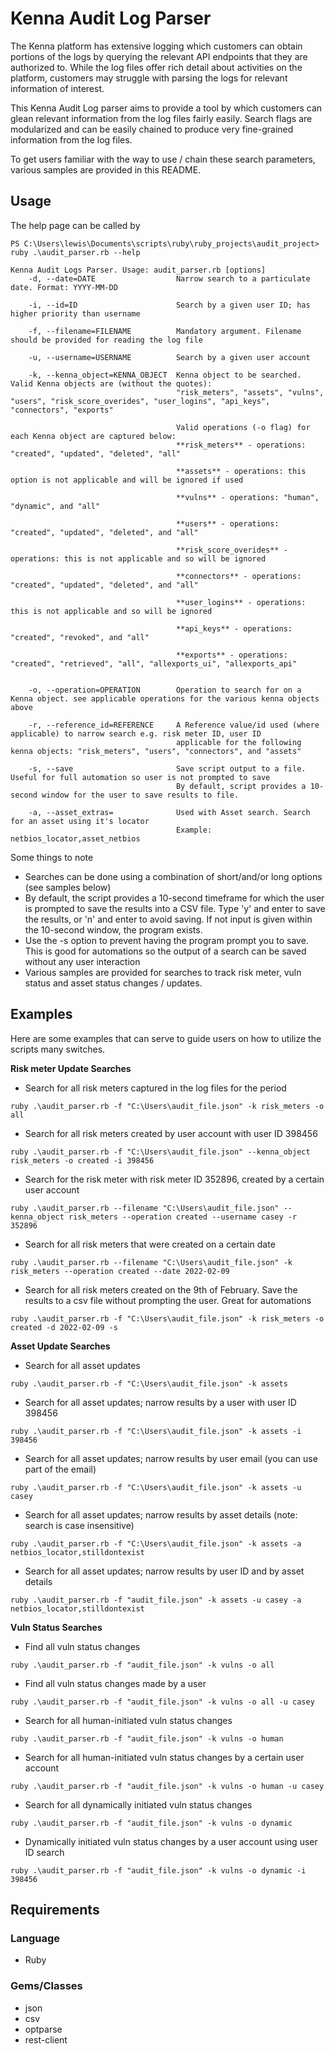 # Kenna Audit Log Parser
The Kenna platform has extensive logging which customers can obtain portions of the logs by querying the relevant API endpoints that they are authorized to. 
While the log files offer rich detail about activities on the platform, customers may struggle with parsing the logs for relevant information of interest. 

This Kenna Audit Log parser aims to provide a tool by which customers can glean relevant information from the log files fairly easily. 
Search flags are modularized and can be easily chained to produce very fine-grained information from the log files. 

To get users familiar with the way to use / chain these search parameters, various samples are provided in this README.  


## Usage
The help page can be called by 

```
PS C:\Users\lewis\Documents\scripts\ruby\ruby_projects\audit_project> ruby .\audit_parser.rb --help

Kenna Audit Logs Parser. Usage: audit_parser.rb [options]
    -d, --date=DATE                  Narrow search to a particulate date. Format: YYYY-MM-DD
    
    -i, --id=ID                      Search by a given user ID; has higher priority than username
    
    -f, --filename=FILENAME          Mandatory argument. Filename should be provided for reading the log file
    
    -u, --username=USERNAME          Search by a given user account
    
    -k, --kenna_object=KENNA_OBJECT  Kenna object to be searched. Valid Kenna objects are (without the quotes):
                                     "risk_meters", "assets", "vulns", "users", "risk_score_overides", "user_logins", "api_keys", "connectors", "exports"
                                     
                                     Valid operations (-o flag) for each Kenna object are captured below:
                                     **risk_meters** - operations: "created", "updated", "deleted", "all"
                                     
                                     **assets** - operations: this option is not applicable and will be ignored if used
                                     
                                     **vulns** - operations: "human", "dynamic", and "all"
                                     
                                     **users** - operations: "created", "updated", "deleted", and "all"
                                     
                                     **risk_score_overides** - operations: this is not applicable and so will be ignored
                                     
                                     **connectors** - operations: "created", "updated", "deleted", and "all"
                                     
                                     **user_logins** - operations: this is not applicable and so will be ignored
                                     
                                     **api_keys** - operations: "created", "revoked", and "all"
                                     
                                     **exports** - operations: "created", "retrieved", "all", "allexports_ui", "allexports_api"
                                     
                                     
    -o, --operation=OPERATION        Operation to search for on a Kenna object. see applicable operations for the various kenna objects above
    
    -r, --reference_id=REFERENCE     A Reference value/id used (where applicable) to narrow search e.g. risk meter ID, user ID
                                     applicable for the following kenna objects: "risk_meters", "users", "connectors", and "assets"
                                     
    -s, --save                       Save script output to a file. Useful for full automation so user is not prompted to save
                                     By default, script provides a 10-second window for the user to save results to file.
                                     
    -a, --asset_extras=              Used with Asset search. Search for an asset using it's locator
                                     Example: netbios_locator,asset_netbios

```

Some things to note
- Searches can be done using a combination of short/and/or long options (see samples below)
- By default, the script provides a 10-second timeframe for which the user is prompted to save the results into a CSV file. Type 'y' and enter to save the results, or 'n' and enter to avoid saving. If not input is given within the 10-second window, the program exists. 
- Use the -s option to prevent having the program prompt you to save. This is good for automations so the output of a search can be saved without any user interaction
- Various samples are provided for searches to track risk meter, vuln status and asset status changes / updates. 



## Examples
Here are some examples that can serve to guide users on how to utilize the scripts many switches. 


**Risk meter Update Searches**

- Search for all risk meters captured in the log files for the period

`ruby .\audit_parser.rb -f "C:\Users\audit_file.json" -k risk_meters -o all`


- Search for all risk meters created by user account with user ID 398456

`ruby .\audit_parser.rb -f "C:\Users\audit_file.json" --kenna_object risk_meters -o created -i 398456`


- Search for the risk meter with risk meter ID 352896, created by a certain user account

`ruby .\audit_parser.rb --filename "C:\Users\audit_file.json" --kenna_object risk_meters --operation created --username casey -r 352896`


- Search for all risk meters that were created on a certain date

`ruby .\audit_parser.rb --filename "C:\Users\audit_file.json" -k risk_meters --operation created --date 2022-02-09`


- Search for all risk meters created on the 9th of February. Save the results to a csv file without prompting the user. Great for automations

`ruby .\audit_parser.rb -f "C:\Users\audit_file.json" -k risk_meters -o created -d 2022-02-09 -s`



**Asset Update Searches**

- Search for all asset updates

`ruby .\audit_parser.rb -f "C:\Users\audit_file.json" -k assets`


- Search for all asset updates; narrow results by a user with user ID 398456

`ruby .\audit_parser.rb -f "C:\Users\audit_file.json" -k assets -i 398456`


- Search for all asset updates; narrow results by user email (you can use part of the email)

`ruby .\audit_parser.rb -f "C:\Users\audit_file.json" -k assets -u casey`


- Search for all asset updates; narrow results by asset details (note: search is case insensitive)

`ruby .\audit_parser.rb -f "C:\Users\audit_file.json" -k assets -a netbios_locator,stilldontexist`


- Search for all asset updates; narrow results by user ID and by asset details

`ruby .\audit_parser.rb -f "audit_file.json" -k assets -u casey -a netbios_locator,stilldontexist`



**Vuln Status Searches**

- Find all vuln status changes

`ruby .\audit_parser.rb -f "audit_file.json" -k vulns -o all`


- Find all vuln status changes made by a user 

`ruby .\audit_parser.rb -f "audit_file.json" -k vulns -o all -u casey`


- Search for all human-initiated vuln status changes

`ruby .\audit_parser.rb -f "audit_file.json" -k vulns -o human`


- Search for all human-initiated vuln status changes by a certain user account

`ruby .\audit_parser.rb -f "audit_file.json" -k vulns -o human -u casey`


- Search for all dynamically initiated vuln status changes

`ruby .\audit_parser.rb -f "audit_file.json" -k vulns -o dynamic`


- Dynamically initiated vuln status changes by a user account using user ID search

`ruby .\audit_parser.rb -f "audit_file.json" -k vulns -o dynamic -i 398456`



## Requirements
### Language
- Ruby

### Gems/Classes
- json
- csv
- optparse
- rest-client


